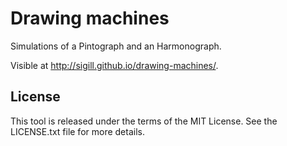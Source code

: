 # Drawing machines

Simulations of a Pintograph and an Harmonograph.

Visible at http://sigill.github.io/drawing-machines/.

## License

This tool is released under the terms of the MIT License. See the LICENSE.txt file for more details.
